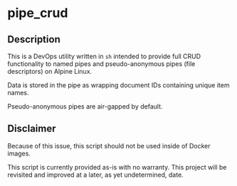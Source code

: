 # pipe_crud

## Description

This is a DevOps utility written in `sh` intended to provide full CRUD functionality to named pipes and pseudo-anonymous pipes (file descriptors) on Alpine Linux.

Data is stored in the pipe as wrapping document IDs containing unique item names.

Pseudo-anonymous pipes are air-gapped by default.

## Disclaimer

Because of this issue, this script should not be used inside of Docker images.

This script is currently provided as-is with no warranty. This project will be revisited and improved at a later, as yet undetermined, date.
